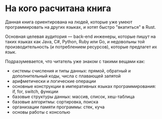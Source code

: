# На кого расчитана книга

Данная книга ориентирована на людей, которые уже умеют программировать на других языках, и хотят быстро "вкатиться" в Rust.

Основная целевая аудитория — back-end инженеры, которые пишут на таких языках как Java, C#, Python, Ruby или Go, и недовольны той производительность (и потреблением ресурсов), которые предлагет их язык.

Подразумевается, что читатель уже знаком с такими вещами как:

* системы счисления и типы данных: прямой, обратный и дополнительный коды, числа с плавающей запятой
* арифметически и логические операции
* основные конструкции в императивных языках программирования: if, for, switch, функции
* базовые структуры данных: массив, список, хеш-таблица
* базовые алгоритмы: сортировка, поиска
* организации памяти программы: стек, куча
* основы работы с консолью

